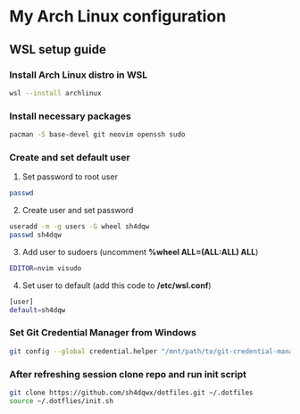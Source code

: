 # My Arch Linux configuration
## WSL setup guide
### Install Arch Linux distro in WSL
```bash
wsl --install archlinux
```
### Install necessary packages
```bash
pacman -S base-devel git neovim openssh sudo
```
### Create and set default user
1. Set password to root user
```bash
passwd
```
2. Create user and set password
```bash
useradd -m -g users -G wheel sh4dqw
passwd sh4dqw
```
3. Add user to sudoers (uncomment **%wheel ALL=(ALL:ALL) ALL**)
```bash
EDITOR=nvim visudo
```
4. Set user to default (add this code to **/etc/wsl.conf**)
```bash
[user]
default=sh4dqw
```
### Set Git Credential Manager from Windows
```bash
git config --global credential.helper "/mnt/path/to/git-credential-manager.exe"
```
### After refreshing session clone repo and run init script
```bash
git clone https://github.com/sh4dqwx/dotfiles.git ~/.dotfiles
source ~/.dotflies/init.sh
```

